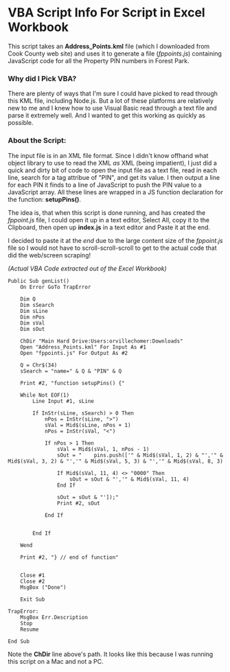 # VBA Script Info For Script in Excel Workbook


This script takes an **Address_Points.kml** file (which I downloaded from Cook County web site) and uses it to generate a file (*fppoints.js*) containing JavaScript code for all the Property PIN numbers in Forest Park.

### Why did I Pick VBA?
There are plenty of ways that I'm sure I could have picked to read through this KML file, including Node.js. But a lot of these platforms are relatively new to me and I knew how to use Visual Basic read through a text file and parse it extremely well. And I wanted to get this working as quickly as possible.

### About the Script:
The input file is in an XML file format. Since I didn't know offhand what object library to use to read the XML *as* XML (being impatient), I just did a quick and dirty bit of code to open the input file as a text file, read in each line, search for a tag attribue of "PIN", and get its value. I then output a line for each PIN it finds to a line of JavaScript to push the PIN value to a JavaScript array. All these lines are wrapped in a JS function declaration for the function: **setupPins()**.

The idea is, that when this script is done running, and has created the *fppoint.js* file, I could open it up in a text editor, Select All, copy it to the Clipboard, then open up **index.js** in a text editor and Paste it at the end.

I decided to paste it at the *end* due to the large content size of the *fppoint.js* file so I would not have to scroll-scroll-scroll to get to the actual code that did the web/screen scraping!

*(Actual VBA Code extracted out of the Excel Workbook)*
```
Public Sub genList()
    On Error GoTo TrapError
    
    Dim Q
    Dim sSearch
    Dim sLine
    Dim nPos
    Dim sVal
    Dim sOut
    
    ChDir "Main Hard Drive:Users:orvillechomer:Downloads"
    Open "Address_Points.kml" For Input As #1
    Open "fppoints.js" For Output As #2
    
    Q = Chr$(34)
    sSearch = "name=" & Q & "PIN" & Q
    
    Print #2, "function setupPins() {"
    
    While Not EOF(1)
        Line Input #1, sLine
        
        If InStr(sLine, sSearch) > 0 Then
            nPos = InStr(sLine, ">")
            sVal = Mid$(sLine, nPos + 1)
            nPos = InStr(sVal, "<")
            
            If nPos > 1 Then
                sVal = Mid$(sVal, 1, nPos - 1)
                sOut = "    pins.push(['" & Mid$(sVal, 1, 2) & "','" & Mid$(sVal, 3, 2) & "','" & Mid$(sVal, 5, 3) & "','" & Mid$(sVal, 8, 3)
                
                If Mid$(sVal, 11, 4) <> "0000" Then
                    sOut = sOut & "','" & Mid$(sVal, 11, 4)
                End If
                
                sOut = sOut & "']);"
                Print #2, sOut
                
            End If
            
            
        End If
        
    Wend
    
    Print #2, "} // end of function"
    
    
    Close #1
    Close #2
    MsgBox ("Done")
    
    Exit Sub
    
TrapError:
    MsgBox Err.Description
    Stop
    Resume
    
End Sub
```
Note the **ChDir** line above's path. It looks like this because I was running this script on a Mac and not a PC.

